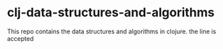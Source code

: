 # clj-data-structures-and-algorithms
This repo contains the data structures and algorithms in clojure.
the line is accepted

